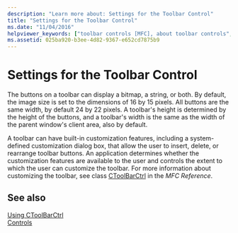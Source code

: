 ```yaml
---
description: "Learn more about: Settings for the Toolbar Control"
title: "Settings for the Toolbar Control"
ms.date: "11/04/2016"
helpviewer_keywords: ["toolbar controls [MFC], about toolbar controls", "CToolBarCtrl class [MFC], settings"]
ms.assetid: 025ba920-b3ee-4d82-9367-e652cd7875b9
---
```

# Settings for the Toolbar Control

The buttons on a toolbar can display a bitmap, a string, or both. By default, the image size is set to the dimensions of 16 by 15 pixels. All buttons are the same width, by default 24 by 22 pixels. A toolbar's height is determined by the height of the buttons, and a toolbar's width is the same as the width of the parent window's client area, also by default.

A toolbar can have built-in customization features, including a system-defined customization dialog box, that allow the user to insert, delete, or rearrange toolbar buttons. An application determines whether the customization features are available to the user and controls the extent to which the user can customize the toolbar. For more information about customizing the toolbar, see class [CToolBarCtrl](../mfc/reference/ctoolbarctrl-class.md) in the *MFC Reference*.

## See also

[Using CToolBarCtrl](../mfc/using-ctoolbarctrl.md)<br/>
[Controls](../mfc/controls-mfc.md)
